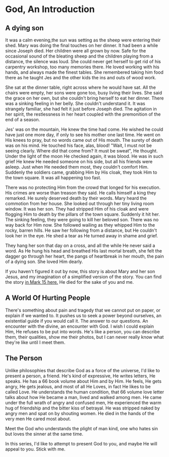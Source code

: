 # God, An Introduction

## A dying son
It was a calm evening,the sun was setting as the sheep were entering their shed. Mary was doing the final touches on her dinner.
It had been a while since Joseph died. Her children were all grown by now. Safe for the occasional sound 
of the bleating sheep and the children playing from a distance, the silence was loud. She could never get herself to get rid of his carpentry workshop, 
too many memories there. He loved working with his hands, and always made the finest tables. She remembered taking him food there as he taught Jes and the other kids the ins and outs of wood work.

She sat at the dinner table, right across where he would have sat. All the chairs were empty, her sons were gone too, busy living 
their lives. She said the grace on her own, but she couldn't bring herself to eat her dinner. There was a sinking feeling in her belly.
She couldn't understand it. It was strangely familiar, she had felt it just before Joseph died. The agitation in her spirit,
the restlessness in her heart coupled with the premonition of the end of a season. 


Jes' was on the mountain, He knew the time had come. He wished he could have just one more day, if only to see his mother one last time. He went on His knees to pray, 
but no words came out of His mouth. The surety of death was on his mind. He touched his face, alas, blood! "Wait, I must not be seeing clearly. Where did that come from?
It must be sweat", He thought. Under the light of the moon He checked again, it was blood. He was in such grief He knew He needed 
someone on his side, but all his friends were asleep. Just when He needed them most, they couldn't comfort Him. Suddenly the soldiers came, grabbing 
Him by His cloak, they took Him to the town square. It was all happening too fast.

There was no protecting Him from the crowd that longed for his execution. His crimes are worse than treason they said. He calls himself 
a king they remarked. He surely deserved death by their words. Mary heard the commotion from her house. She looked out through her tiny living room window. It was her son.
They had stripped Him of his cloak and were flogging Him to death by the pillars of the town square. Suddenly it hit her. The sinking 
feeling, they were going to kill her beloved son. There was no way back for Him now. She followed wailing as they whipped Him to 
the rocky, barren hills. He saw her following from a distance, but He couldn't look her in the eye. He shed a tear as He turned away in 
shame and grief. 

They hang her son that day on a cross, and all the while He never said a word. As He hung his head and breathed His last mortal breath,
she felt the dagger go through her heart, the pangs of heartbreak in her mouth, the pain of a dying son. She loved Him dearly. 

If you haven't figured it out by now, this story is about Mary and her son Jesus, and my imagination of a simplified version of the story.
You can find the story [in Mark 15 here.](https://www.biblegateway.com/passage/?search=Mark%2015%3A21-41&version=NIV.) He died for the sake of you and me. 

## A World Of Hurting People
There's something about pain and tragedy that we cannot put on paper, or explain if we wanted to. It pushes us to seek a power beyond
ourselves, an existential guide if you would call it. The answer to our questions. An encounter with the divine, an encounter with 
God. I wish I could explain Him, He refuses to be put into words. He's like a person, you can describe them, 
their qualities, show me their photos, but I can never really know what they're like until I meet them. 

## The Person
Unlike philosophies that describe God as a force of the universe, I'd like to present a person, a friend. He's kind of expressive, He writes letters, He speaks.
He has a 66 book volume about Him and by Him. He feels, He gets angry, He gets jealous, and most of all He Loves, in fact He likes 
to be called Love. He understands the human condition, that 66 volume love letter talks about how He became a man, lived and walked 
among men. He came under the full wrath of angry and confused men, He experienced the warm hug of friendship and the bitter kiss 
of betrayal. He was stripped naked by angry men and spat on by shouting women. He died in the hands of the very men He cared most about.

Meet the God who understands the plight of man kind, one who hates sin but loves the sinner at the same time. 


In this series, I'd like to attempt to present God to you, and maybe He will appeal to you. Stick with me. 



